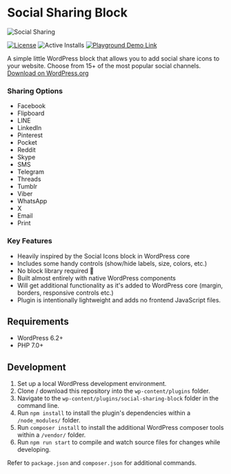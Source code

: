 # Social Sharing Block

![Social Sharing](https://github.com/ndiego/social-sharing-block/blob/main/_wordpress-org/banner-1544x500.png)

[![License](https://img.shields.io/badge/license-GPL--2.0%2B-blue.svg?style=flat-square&logoColor=%23fff&label=License&labelColor=%230F172A&color=%230F172A)](https://github.com/ndiego/social-share-block/blob/master/LICENSE.txt) ![Active Installs](https://img.shields.io/wordpress/plugin/installs/social-sharing-block?style=flat-square&logo=wordpress&logoColor=%23fff&label=Active%20Installs&labelColor=%230F172A&color=%230F172A) [![Playground Demo Link](https://img.shields.io/wordpress/plugin/v/social-sharing-block?style=flat-square&logo=wordpress&logoColor=%23fff&label=Playground%20Demo&labelColor=%233858e9&color=%233858e9)](https://playground.wordpress.net/?blueprint-url=https://raw.githubusercontent.com/ndiego/social-sharing-block/main/_playground/blueprint.json)

A simple little WordPress block that allows you to add social share icons to your website. Choose from 15+ of the most popular social channels. [Download on WordPress.org](https://wordpress.org/plugins/social-sharing-block/)

### Sharing Options

- Facebook
- Flipboard
- LINE
- LinkedIn
- Pinterest
- Pocket
- Reddit
- Skype
- SMS
- Telegram
- Threads
- Tumblr
- Viber
- WhatsApp
- X
- Email
- Print

### Key Features

- Heavily inspired by the Social Icons block in WordPress core
- Includes some handy controls (show/hide labels, size, colors, etc.)
- No block library required 🎉
- Built almost entirely with native WordPress components
- Will get additional functionality as it's added to WordPress core (margin, borders, responsive controls etc.)
- Plugin is intentionally lightweight and adds no frontend JavaScript files.

## Requirements

- WordPress 6.2+
- PHP 7.0+

## Development

1. Set up a local WordPress development environment.
2. Clone / download this repository into the `wp-content/plugins` folder.
3. Navigate to the `wp-content/plugins/social-sharing-block` folder in the command line.
4. Run `npm install` to install the plugin's dependencies within a `/node_modules/` folder.
5. Run `composer install` to install the additional WordPress composer tools within a `/vendor/` folder.
6. Run `npm run start` to compile and watch source files for changes while developing.

Refer to `package.json` and `composer.json` for additional commands.
